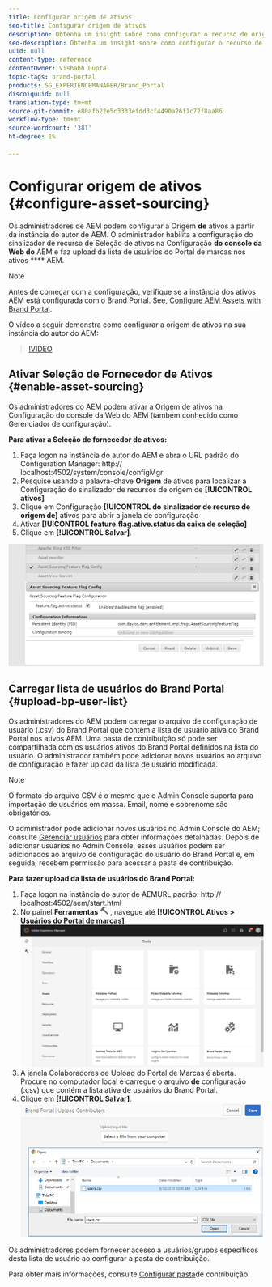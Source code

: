 ```yaml
---
title: Configurar origem de ativos
seo-title: Configurar origem de ativos
description: Obtenha um insight sobre como configurar o recurso de origem de ativos nos ativos AEM.
seo-description: Obtenha um insight sobre como configurar o recurso de origem de ativos nos ativos AEM.
uuid: null
content-type: reference
contentOwner: Vishabh Gupta
topic-tags: brand-portal
products: SG_EXPERIENCEMANAGER/Brand_Portal
discoiquuid: null
translation-type: tm+mt
source-git-commit: e80afb22e5c3333efdd3cf4490a26f1c72f8aa86
workflow-type: tm+mt
source-wordcount: '381'
ht-degree: 1%

---
```



# Configurar origem de ativos {#configure-asset-sourcing}

Os administradores de AEM podem configurar a Origem **de** ativos a partir da instância do autor de AEM. O administrador habilita a configuração do sinalizador de recurso de Seleção de ativos na Configuração **do console da Web do** AEM e faz upload da lista de usuários do Portal de marcas nos ativos **** AEM.

>[!NOTE]
>
>Antes de começar com a configuração, verifique se a instância dos ativos AEM está configurada com o Brand Portal. See, [Configure AEM Assets with Brand Portal](../using/configure-aem-assets-with-brand-portal.md).


O vídeo a seguir demonstra como configurar a origem de ativos na sua instância do autor do AEM:

>[!VIDEO](https://video.tv.adobe.com/v/29771)

## Ativar Seleção de Fornecedor de Ativos {#enable-asset-sourcing}

Os administradores do AEM podem ativar a Origem de ativos na Configuração do console da Web do AEM (também conhecido como Gerenciador de configuração).

**Para ativar a Seleção de fornecedor de ativos:**
1. Faça logon na instância do autor do AEM e abra o URL padrão do Configuration Manager: http:// localhost:4502/system/console/configMgr
1. Pesquise usando a palavra-chave **Origem** de ativos para localizar a Configuração do sinalizador de recursos de origem de **[!UICONTROL ativos]**
1. Clique em Configuração **[!UICONTROL do sinalizador de recurso de origem de]** ativos para abrir a janela de configuração
1. Ativar **[!UICONTROL feature.flag.ative.status da caixa de seleção]**
1. Clique em **[!UICONTROL Salvar]**.

![](assets/enable-asset-sourcing.png)

## Carregar lista de usuários do Brand Portal {#upload-bp-user-list}

Os administradores do AEM podem carregar o arquivo de configuração de usuário (.csv) do Brand Portal que contém a lista de usuário ativa do Brand Portal nos ativos AEM. Uma pasta de contribuição só pode ser compartilhada com os usuários ativos do Brand Portal definidos na lista do usuário. O administrador também pode adicionar novos usuários ao arquivo de configuração e fazer upload da lista de usuário modificada.

>[!NOTE]
>
>O formato do arquivo CSV é o mesmo que o Admin Console suporta para importação de usuários em massa. Email, nome e sobrenome são obrigatórios.


O administrador pode adicionar novos usuários no Admin Console do AEM; consulte [Gerenciar usuários](brand-portal-adding-users.md) para obter informações detalhadas. Depois de adicionar usuários no Admin Console, esses usuários podem ser adicionados ao arquivo de configuração do usuário do Brand Portal e, em seguida, recebem permissão para acessar a pasta de contribuição.

**Para fazer upload da lista de usuários do Brand Portal:**
1. Faça logon na instância do autor de AEMURL padrão: http:// localhost:4502/aem/start.html
1. No painel **Ferramentas** ![](assets/tools.png) , navegue até **[!UICONTROL Ativos > Usuários do Portal de marcas]**
   ![](assets/upload-user-list1.png)
1. A janela Colaboradores de Upload do Portal de Marcas é aberta.
Procure no computador local e carregue o arquivo **de** configuração (.csv) que contém a lista ativa de usuários do Brand Portal.
1. Clique em **[!UICONTROL Salvar]**.
   ![](assets/upload-user-list2.png)


Os administradores podem fornecer acesso a usuários/grupos específicos desta lista de usuário ao configurar a pasta de contribuição.

Para obter mais informações, consulte [Configurar pasta](brand-portal-contribution-folder.md)de contribuição.

